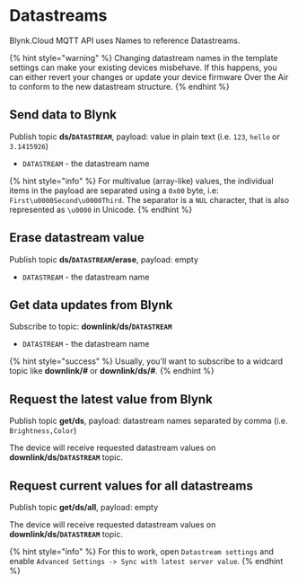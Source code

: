 # Datastreams

Blynk.Cloud MQTT API uses Names to reference Datastreams.

{% hint style="warning" %}
Changing datastream names in the template settings can make your existing devices misbehave. If this happens, you can either revert your changes or update your device firmware Over the Air to conform to the new datastream structure.
{% endhint %}

## Send data to Blynk

Publish topic **ds/`DATASTREAM`**, payload: value in plain text (i.e. `123`, `hello` or `3.1415926`)

* `DATASTREAM` - the datastream name

{% hint style="info" %}
For multivalue (array-like) values, the individual items in the payload are separated using a `0x00` byte, i.e: `First\u0000Second\u0000Third`. The separator is a `NUL` character, that is also represented as `\u0000` in Unicode.
{% endhint %}

## Erase datastream value

Publish topic **ds/`DATASTREAM`/erase**, payload: empty

* `DATASTREAM` - the datastream name

## Get data updates from Blynk

Subscribe to topic: **downlink/ds/`DATASTREAM`**

* `DATASTREAM` - the datastream name

{% hint style="success" %}
Usually, you'll want to subscribe to a widcard topic like **downlink/#** or **downlink/ds/#**.
{% endhint %}

## Request the latest value from Blynk

Publish topic **get/ds**, payload: datastream names separated by comma (i.e. `Brightness,Color`)

The device will receive requested datastream values on **downlink/ds/`DATASTREAM`** topic.

## Request current values for all datastreams

Publish topic **get/ds/all**, payload: empty

The device will receive requested datastream values on **downlink/ds/`DATASTREAM`** topic.

{% hint style="info" %}
For this to work, open `Datastream settings` and enable `Advanced Settings -> Sync with latest server value`.
{% endhint %}
